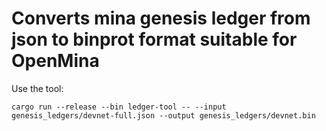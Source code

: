 # Converts mina genesis ledger from json to binprot format suitable for OpenMina

Use the tool:

```
cargo run --release --bin ledger-tool -- --input genesis_ledgers/devnet-full.json --output genesis_ledgers/devnet.bin
```
